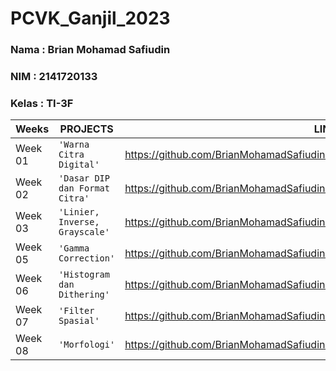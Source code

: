 # PCVK_Ganjil_2023

### Nama : Brian Mohamad Safiudin
### NIM : 2141720133
### Kelas : TI-3F

|Weeks           |PROJECTS                         |LINKS                        |
|----------------|---------------------------------|-----------------------------|
|Week 01         |`'Warna Citra Digital'`          |https://github.com/BrianMohamadSafiudin/PCVK_Ganjil_2023/blob/main/Week1.ipynb                      
|Week 02         |`'Dasar DIP dan Format Citra'`   |https://github.com/BrianMohamadSafiudin/PCVK_Ganjil_2023/blob/main/Week2.ipynb                         
|Week 03         |`'Linier, Inverse, Grayscale'`   |https://github.com/BrianMohamadSafiudin/PCVK_Ganjil_2023/blob/main/Week3.ipynb                             
|Week 05         |`'Gamma Correction'`             |https://github.com/BrianMohamadSafiudin/PCVK_Ganjil_2023/blob/main/Week5.ipynb                              
|Week 06         |`'Histogram dan Dithering'`      |https://github.com/BrianMohamadSafiudin/PCVK_Ganjil_2023/blob/main/Week6.ipynb                             
|Week 07         |`'Filter Spasial'`               |https://github.com/BrianMohamadSafiudin/PCVK_Ganjil_2023/blob/main/Week7.ipynb    
|Week 08         |`'Morfologi'`                    |https://github.com/BrianMohamadSafiudin/PCVK_Ganjil_2023/blob/main/Week8.ipynb    
